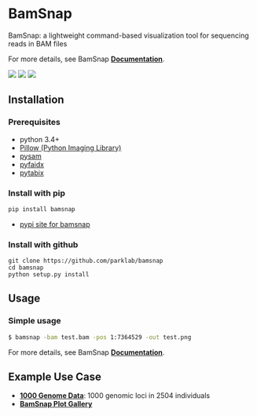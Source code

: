 # BamSnap
<!--[![Build Status](https://travis-ci.org/bamsnap/bamsnap.svg?branch=develop)](https://travis-ci.org/bamsnap/bamsnap) 
[![Code Health](https://landscape.io/github/bamsnap/bamsnap/develop/landscape.svg?style=flat)](https://landscape.io/github/bamsnap/bamsnap/develop) 
[![Coverage Status](https://img.shields.io/codecov/c/github/bamsnap/bamsnap/develop.svg)](https://codecov.io/github/bamsnap/bamsnap?branch=develop)-->

BamSnap: a lightweight command-based visualization tool for sequencing reads in BAM files

<!--<img src="https://raw.githubusercontent.com/parklab/bamsnap/master/data/ex1/snapfiles/snap_test11.bam_1_715347-715348.png" height=128px width=405px>-->

For more details, see BamSnap [**Documentation**](http://bamsnap.readthedocs.io/en/latest).

[<img src="https://img.shields.io/pypi/v/bamsnap.svg">](https://pypi.org/project/bamsnap/)
[<img src="https://img.shields.io/pypi/dm/bamsnap.svg">](https://pypi.org/project/bamsnap/)
[<img src="https://readthedocs.org/projects/bamsnap/badge/?version=latest">](https://bamsnap.readthedocs.io/)

## Installation

### Prerequisites
* python 3.4+
* [Pillow (Python Imaging Library)](https://pypi.org/project/Pillow/)
* [pysam](https://pypi.org/project/pysam/)
* [pyfaidx](https://pypi.org/project/pyfaidx/)
* [pytabix](https://pypi.org/project/pytabix/)

### Install with pip

```bash
pip install bamsnap
```
* [pypi site for bamsnap](https://pypi.org/project/bamsnap/)

### Install with github

```
git clone https://github.com/parklab/bamsnap
cd bamsnap
python setup.py install
```

## Usage

### Simple usage
```bash
$ bamsnap -bam test.bam -pos 1:7364529 -out test.png
```

For more details, see BamSnap [**Documentation**](http://bamsnap.readthedocs.io/en/latest).


## Example Use Case

* [**1000 Genome Data**](https://bamsnap-1kg.s3.amazonaws.com/index.html): 1000 genomic loci in 2504 individuals
* [**BamSnap Plot Gallery**](https://bamsnap.readthedocs.io/en/latest/gallery.html)





